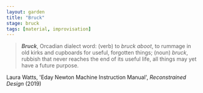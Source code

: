```yaml
---  
layout: garden
title: "Bruck"
stage: bruck
tags: [material, improvisation]
---
```


> ***Bruck***, Orcadian dialect word: (verb) to _bruck aboot_, to rummage in old kirks and cupboards for useful, forgotten things; (noun) _bruck_, rubbish that never reaches the end of its useful life, all things may yet have a future purpose.

Laura Watts, 'Eday Newton Machine Instruction Manual', _Reconstrained Design_ (2019)